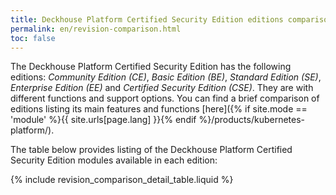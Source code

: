 ```yaml
---
title: Deckhouse Platform Certified Security Edition editions comparison
permalink: en/revision-comparison.html
toc: false
---
```


The Deckhouse Platform Certified Security Edition has the following editions: _Community Edition (CE)_, _Basic Edition (BE)_, _Standard Edition (SE)_, _Enterprise Edition (EE)_ and _Certified Security Edition (CSE)_. They are with different functions and support options. You can find a brief comparison of editions listing its main features and functions [here]({% if site.mode == 'module' %}{{ site.urls[page.lang] }}{% endif %}/products/kubernetes-platform/).

The table below provides listing of the Deckhouse Platform Certified Security Edition modules available in each edition:

{% include revision_comparison_detail_table.liquid %}

